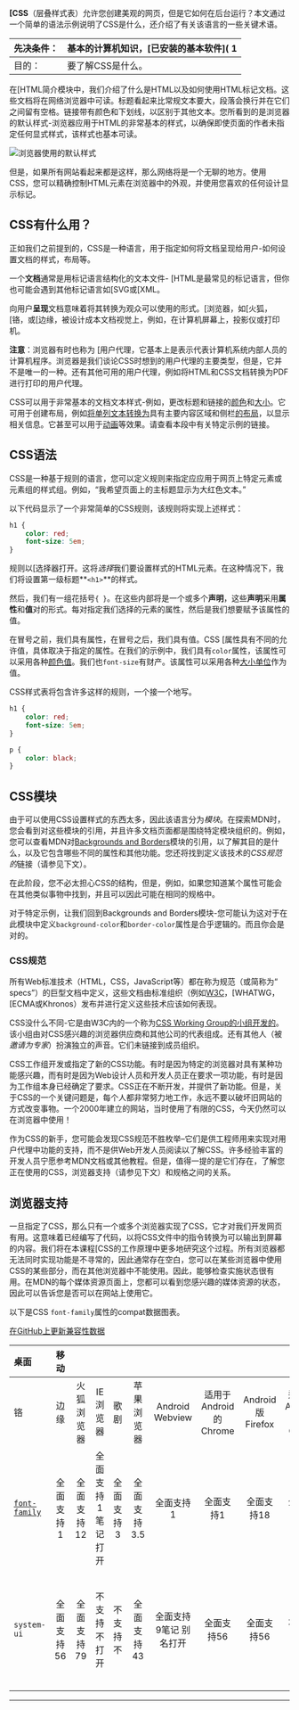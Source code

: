 **[CSS**（层叠样式表）允许您创建美观的网页，但是它如何在后台运行？本文通过一个简单的语法示例说明了CSS是什么，还介绍了有关该语言的一些关键术语。

| 先决条件： | 基本的计算机知识，[已安装的基本软件]( 1
| :--------- | ------------------------------------------------------------ |
| 目的：     | 要了解CSS是什么。                                            |

在[HTML简介模块中，我们介绍了什么是HTML以及如何使用HTML标记文档。这些文档将在网络浏览器中可读。标题看起来比常规文本要大，段落会换行并在它们之间留有空格。链接带有颜色和下划线，以区别于其他文本。您所看到的是浏览器的默认样式-浏览器应用于HTML的非常基本的样式，以确保即使页面的作者未指定任何显式样式，该样式也基本可读。

![浏览器使用的默认样式](https://mdn.mozillademos.org/files/16493/html-example.png)

但是，如果所有网站看起来都是这样，那么网络将是一个无聊的地方。使用CSS，您可以精确控制HTML元素在浏览器中的外观，并使用您喜欢的任何设计显示标记。

## CSS有什么用？

正如我们之前提到的，CSS是一种语言，用于指定如何将文档呈现给用户-如何设置文档的样式，布局等。

一个**文档**通常是用标记语言结构化的文本文件- [HTML是最常见的标记语言，但你也可能会遇到其他标记语言如[SVG或[XML。

向用户**呈现**文档意味着将其转换为观众可以使用的形式。[浏览器，如[火狐，[铬，或[边缘，被设计成本文档视觉上，例如，在计算机屏幕上，投影仪或打印机。

**注意**：浏览器有时也称为 [用户代理，它基本上是表示代表计算机系统内部人员的计算机程序。浏览器是我们谈论CSS时想到的用户代理的主要类型，但是，它并不是唯一的一种。还有其他可用的用户代理，例如将HTML和CSS文档转换为PDF进行打印的用户代理。

CSS可以用于非常基本的文档文本样式-例如，更改标题和链接的[颜色]( /color_value)和[大小]( /font-size)。它可用于创建布局，例如[将单列文本转换为]( /Layout_cookbook/Column_layouts)具有主要内容区域和侧栏[的布局]( /Layout_cookbook/Column_layouts)，以显示相关信息。它甚至可以用于[动画]( /CSS_Animations)等效果。请查看本段中有关特定示例的链接。

## CSS语法

CSS是一种基于规则的语言，您可以定义规则来指定应应用于网页上特定元素或元素组的样式组。例如，“我希望页面上的主标题显示为大红色文本。”

以下代码显示了一个非常简单的CSS规则，该规则将实现上述样式：

```css
h1 {
    color: red;
    font-size: 5em;
}
```

规则以[选择器打开。这将*选择*我们要设置样式的HTML元素。在这种情况下，我们将设置第一级标题**`<h1>`**的样式。

然后，我们有一组花括号`{ }`。在这些内部将是一个或多个**声明**，这些**声明**采用**属性**和**值**对的形式。每对指定我们选择的元素的属性，然后是我们想要赋予该属性的值。

在冒号之前，我们具有属性，在冒号之后，我们具有值。CSS [属性具有不同的允许值，具体取决于指定的属性。在我们的示例中，我们具有`color`属性，该属性可以采用各种[颜色值](1/en-US/docs/Learn/CSS/Building_blocks/Values_and_units#Color)。我们也`font-size`有财产。该属性可以采用各种[大小单位](1/en-US/docs/Learn/CSS/Building_blocks/Values_and_units#Numbers_lengths_and_percentages)作为值。

CSS样式表将包含许多这样的规则，一个接一个地写。

```css
h1 {
    color: red;
    font-size: 5em;
}

p {
    color: black;
}
```



## CSS模块

由于可以使用CSS设置样式的东西太多，因此该语言分为*模块*。在探索MDN时，您会看到对这些模块的引用，并且许多文档页面都是围绕特定模块组织的。例如，您可以查看MDN对[Backgrounds and Borders]( /CSS_Backgrounds_and_Borders)模块的引用，以了解其目的是什么，以及它包含哪些不同的属性和其他功能。您还将找到定义该技术的*CSS规范的*链接（请参见下文）。

在此阶段，您不必太担心CSS的结构，但是，例如，如果您知道某个属性可能会在其他类似事物中找到，并且可以因此可能在相同的规格中。 

对于特定示例，让我们回到Backgrounds and Borders模块-您可能认为这对于在此模块中定义`background-color`和`border-color`属性是合乎逻辑的。而且你会是对的。

### CSS规范



所有Web标准技术（HTML，CSS，JavaScript等）都在称为规范（或简称为“ specs”）的巨型文档中定义，这些文档由标准组织（例如[W3C](1/en-US/docs/Glossary/W3C)，[WHATWG，[ECMA或Khronos）发布并进行定义这些技术应该如何表现。

CSS没什么不同-它是由W3C内的一个称为[CSS Working Group的小组开发的](https://www.w3.org/Style/CSS/)。该小组由对CSS感兴趣的浏览器供应商和其他公司的代表组成。还有其他人（被*邀请为专家*）扮演独立的声音。它们未链接到成员组织。

CSS工作组开发或指定了新的CSS功能。有时是因为特定的浏览器对具有某种功能感兴趣，而有时是因为Web设计人员和开发人员正在要求一项功能，有时是因为工作组本身已经确定了要求。CSS正在不断开发，并提供了新功能。但是，关于CSS的一个关键问题是，每个人都非常努力地工作，永远不要以破坏旧网站的方式改变事物。一个2000年建立的网站，当时使用了有限的CSS，今天仍然可以在浏览器中使用！

作为CSS的新手，您可能会发现CSS规范不胜枚举–它们是供工程师用来实现对用户代理中功能的支持，而不是供Web开发人员阅读以了解CSS。许多经验丰富的开发人员宁愿参考MDN文档或其他教程。但是，值得一提的是它们存在，了解您正在使用的CSS，浏览器支持（请参见下文）和规格之间的关系。

## 浏览器支持

一旦指定了CSS，那么只有一个或多个浏览器实现了CSS，它才对我们开发网页有用。这意味着已经编写了代码，以将CSS文件中的指令转换为可以输出到屏幕的内容。我们将在本课程[CSS的工作原理中更多地研究这个过程。所有浏览器都无法同时实现功能是不寻常的，因此通常存在空白，您可以在某些浏览器中使用CSS的某些部分，而在其他浏览器中不能使用。因此，能够检查实施状态很有用。在MDN的每个媒体资源页面上，您都可以看到您感兴趣的媒体资源的状态，因此可以告诉您是否可以在网站上使用它。

以下是CSS `font-family`属性的compat数据图表。

[在GitHub上更新兼容性数据](https://github.com/mdn/browser-compat-data)

| 桌面                                                         |    移动    |            |                   |           |             |                        |                       |                  |                      |               |                   |             |
| :----------------------------------------------------------- | :--------: | :--------: | :---------------: | :-------: | :---------: | :--------------------: | :-------------------: | :--------------: | :------------------: | :-----------: | :---------------: | ----------- |
| 铬                                                           |    边缘    | 火狐浏览器 |     IE浏览器      |   歌剧    | 苹果浏览器  |    Android Webview     | 适用于Android的Chrome | Android版Firefox | 适用于Android的Opera | iOS上的Safari |     三星上网      |             |
| [`font-family`]( /font-family) | 全面支持1  | 全面支持12 | 全面支持1笔记打开 | 全面支持3 | 全面支持3.5 |       全面支持1        |       全面支持1       |    全面支持18    |      全面支持4       | 全面支持10.1  |     全面支持1     | 全面支持1.0 |
| `system-ui`                                                  | 全面支持56 | 全面支持79 |   不支持不打开    | 不支持不  | 全面支持43  | 全面支持9笔记 别名打开 |      全面支持56       |    全面支持56    |       不支持不       |  全面支持43   | 全面支持9别名打开 | 全面支持6.0 |

------

